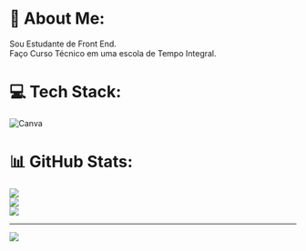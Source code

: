 # 💫 About Me:
Sou Estudante de Front End.<br>Faço Curso Técnico em uma escola de Tempo Integral.<br>


# 💻 Tech Stack:
![Canva](https://img.shields.io/badge/Canva-%2300C4CC.svg?style=for-the-badge&logo=Canva&logoColor=white)
# 📊 GitHub Stats:
![](https://github-readme-stats.vercel.app/api?username=Pedrooaarthur&theme=dracula&hide_border=false&include_all_commits=false&count_private=false)<br/>
![](https://github-readme-streak-stats.herokuapp.com/?user=Pedrooaarthur&theme=dracula&hide_border=false)<br/>
![](https://github-readme-stats.vercel.app/api/top-langs/?username=Pedrooaarthur&theme=dracula&hide_border=false&include_all_commits=false&count_private=false&layout=compact)

---
[![](https://visitcount.itsvg.in/api?id=Pedrooaarthur&icon=0&color=0)](https://visitcount.itsvg.in)

<!-- Proudly created with GPRM ( https://gprm.itsvg.in ) -->